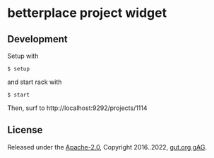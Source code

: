 # betterplace project widget

## Development

Setup with

`$ setup`

and start rack with

`$ start`

Then, surf to http://localhost:9292/projects/1114

## License

Released under the [Apache-2.0](LICENSE), Copyright 2016..2022, [gut.org
gAG](https://gut.org).
